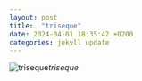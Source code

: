 ```yaml
---
layout: post
title:  "triseque"
date: 2024-04-01 18:35:42 +0200
categories: jekyll update
---
```





![triseque](https://lh3.googleusercontent.com/pw/AP1GczM2yyr4Uk5Gt1iwItvouMm5INWSiCsOkvz60pK0PwAw-zCz6g1ahbG_sRwdY5jL4EN49zCqL0S65fUNzCfGu23te33aih2C7N3pnmpZKMTV_9UfJ0s=w0)*triseque*&nbsp;



[jekyll-docs]: https://jekyllrb.com/docs/home
[jekyll-gh]:   https://github.com/jekyll/jekyll
[jekyll-talk]: https://talk.jekyllrb.com/
